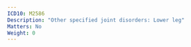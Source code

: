 ```yaml
---
ICD10: M2586
Description: "Other specified joint disorders: Lower leg"
Matters: No
Weight: 0
---
```

